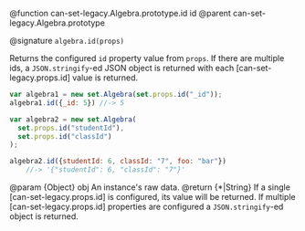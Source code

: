 
@function can-set-legacy.Algebra.prototype.id id
@parent can-set-legacy.Algebra.prototype

@signature `algebra.id(props)`

Returns the configured `id` property value from `props`.  If there are
multiple ids, a `JSON.stringify`-ed JSON object is returned with each
[can-set-legacy.props.id] value is returned.

```js
var algebra1 = new set.Algebra(set.props.id("_id"));
algebra1.id({_id: 5}) //-> 5

var algebra2 = new set.Algebra(
  set.props.id("studentId"),
  set.props.id("classId")
);

algebra2.id({studentId: 6, classId: "7", foo: "bar"})
    //-> '{"studentId": 6, "classId": "7"}'
```

  @param  {Object} obj An instance's raw data.
  @return {*|String} If a single [can-set-legacy.props.id] is configured, its value will be returned.
  If multiple [can-set-legacy.props.id] properties are configured a `JSON.stringify`-ed object is returned.
